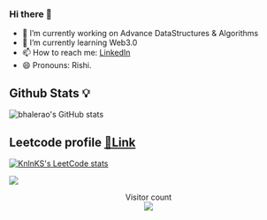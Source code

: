 ### Hi there 👋



- 🔭 I’m currently working on Advance DataStructures & Algorithms 
- 🌱 I’m currently learning Web3.0
- 📫 How to reach me: [LinkedIn](https://www.linkedin.com/in/rushikesh-bhalerao-4313a01b1/)
- 😄 Pronouns: Rishi.

## Github Stats 💡

![bhalerao's GitHub stats](https://github-readme-stats.vercel.app/api?username=bhalerao-2002&show_icons=true&theme=radical)

## Leetcode profile [🔗Link](https://leetcode.com/Leet_rushi02/)

[![KnlnKS's LeetCode stats](https://leetcode-stats-six.vercel.app/?username=Leet_rushi02&theme=dark)]([https://github.com/KnlnKS/leetcode-stats](https://leetcode.com/Leet_rushi02/))


<a href=#><img src="contributions.svg"></a>

<p align="center"> 
  Visitor count<br>
  <img src="https://profile-counter.glitch.me/bhalerao-2002/count.svg" />
</p>
